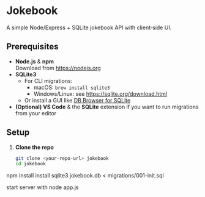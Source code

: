 # Jokebook

A simple Node/Express + SQLite jokebook API with client‑side UI.

## Prerequisites

- **Node.js**  & **npm**  
  Download from https://nodejs.org  
- **SQLite3**  
  - For CLI migrations:  
    - macOS: `brew install sqlite3`  
    - Windows/Linux: see https://sqlite.org/download.html  
  - Or install a GUI like [DB Browser for SQLite](https://sqlitebrowser.org)  
- **(Optional) VS Code** & the **SQLite** extension if you want to run migrations from your editor

## Setup

1. **Clone the repo**  
   ```bash
   git clone <your-repo-url> jokebook
   cd jokebook

npm install
 install
 sqlite3 jokebook.db < migrations/001-init.sql

start server with
node app.js
